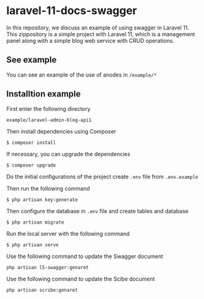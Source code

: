 # laravel-11-docs-swagger

In this repository, we discuss an example of using swagger in Laravel 11. This zippository is a simple project with Laravel 11, which is a management panel along with a simple blog web service with CRUD operations.

## See example

You can see an example of the use of anodes in `/example/*`

## Installtion example

First enter the following directory

`example/laravel-admin-blog-api1`

Then install dependencies using Composer

```shell
$ composer install
```

If necessary, you can upgrade the dependencies

```shell
$ composer upgrade
```

Do the initial configurations of the project
create `.env` file from `.env.example`

Then run the following command

```shell
$ php artisan key:generate
```

Then configure the database in `.env` file and create tables and database

```shell
$ php artisan migrate
```

Run the local server with the following command

```shell
$ php artisan serve
```

Use the following command to update the Swagger document

```shell
php artisan l5-swagger:genaret
```

Use the following command to update the Scibe document

```shell
php artisan scribe:genaret
```